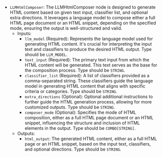 - `LLMHtmlComposer`: The LLMHtmlComposer node is designed to generate HTML content based on given text input, classifier list, and optional extra directions. It leverages a language model to compose either a full HTML page document or an HTML snippet, depending on the specified mode, ensuring the output is well-structured and valid.
    - Inputs:
        - `llm_model` (Required): Represents the language model used for generating HTML content. It's crucial for interpreting the input text and classifiers to produce the desired HTML output. Type should be `LLM_MODEL`.
        - `text_input` (Required): The primary text input from which the HTML content will be generated. This text serves as the base for the composition process. Type should be `STRING`.
        - `classifier_list` (Required): A list of classifiers provided as a comma-separated string. These classifiers guide the language model in generating HTML content that aligns with specific criteria or categories. Type should be `STRING`.
        - `extra_directions` (Optional): Optional additional instructions to further guide the HTML generation process, allowing for more customized outputs. Type should be `STRING`.
        - `composer_mode` (Optional): Specifies the mode of HTML composition, either as a full HTML page document or an HTML snippet, influencing the structure and inclusion of HTML elements in the output. Type should be `COMBO[STRING]`.
    - Outputs:
        - `html_output`: The generated HTML content, either as a full HTML page or an HTML snippet, based on the input text, classifiers, and optional directions. Type should be `STRING`.
